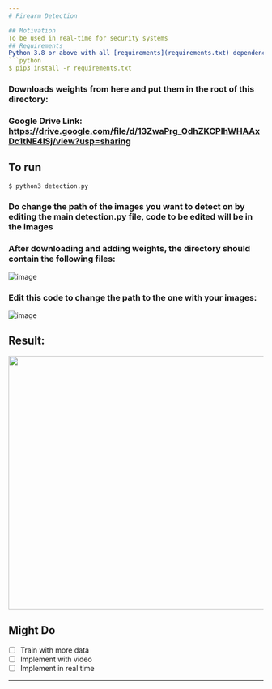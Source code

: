 ```yaml
---
# Firearm Detection

## Motivation
To be used in real-time for security systems
## Requirements
Python 3.8 or above with all [requirements](requirements.txt) dependencies installed. To install run:
```python
$ pip3 install -r requirements.txt
```
### Downloads weights from here and put them in the root of this directory: 
### Google Drive Link: https://drive.google.com/file/d/13ZwaPrg_OdhZKCPIhWHAAxDc1tNE4lSj/view?usp=sharing

## To run
```python
$ python3 detection.py
```
### Do change the path of the images you want to detect on by editing the main detection.py file, code to be edited will be in the images

### After downloading and adding weights, the directory should contain the following files:

![image](https://user-images.githubusercontent.com/52780573/102658162-084f0780-419d-11eb-8cf8-759934e049a9.png)

### Edit this code to change the path to the one with your images:

![image](https://user-images.githubusercontent.com/52780573/102658332-611ea000-419d-11eb-8e73-71376f0029d1.png)

## Result:

<img src="https://user-images.githubusercontent.com/52780573/101593570-26d33700-3a16-11eb-9776-0715fa156ad7.gif" data-canonical-src="" width="800" height="500" />

## Might Do
- [ ] Train with more data
- [ ] Implement with video
- [ ] Implement in real time
---
```

